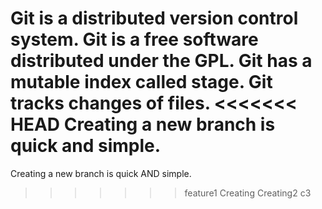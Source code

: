 Git is a distributed version control system.
Git is a free software distributed under the GPL.
Git has a mutable index called stage.
Git tracks changes of files.
<<<<<<< HEAD
Creating a new branch is quick and simple.
=======
Creating a new branch is quick AND simple.
>>>>>>> feature1
Creating
Creating2
c3

